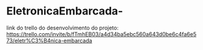 # EletronicaEmbarcada-

link do trello do desenvolvimento do projeto: 
https://trello.com/invite/b/fTmhEB03/a4d34ba5ebc560a643d0be6c4fa6e573/eletr%C3%B4nica-embarcada
